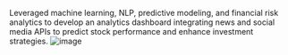 Leveraged machine learning, NLP, predictive modeling, and financial risk analytics to develop an analytics dashboard integrating news and social media APIs to predict stock performance and enhance investment strategies. ![image](https://github.com/user-attachments/assets/fdcf7ccb-82c8-4e64-aefb-154f0c140f80)
